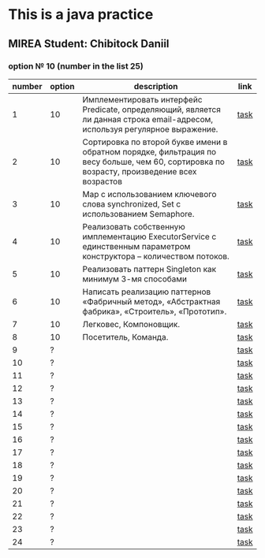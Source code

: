 # This is a java practice

## MIREA Student: Chibitock Daniil

### option № 10 (number in the list 25)

| number | option | description                                                                                                                                 | link                                                    |
|--------|--------|---------------------------------------------------------------------------------------------------------------------------------------------|---------------------------------------------------------|
| 1      | 10     | Имплементировать интерфейс Predicate, определяющий, является ли данная строка email-адресом, используя регулярное выражение.                | [task](./src/main/java/com/company/practics/practic_1)  |
| 2      | 10     | Сортировка по второй букве имени в обратном порядке, фильтрация по весу больше, чем 60, сортировка по возрасту, произведение всех возрастов | [task](./src/main/java/com/company/practics/practic_2)  |
| 3      | 10     | Map с использованием ключевого слова synchronized, Set с использованием Semaphore.                                                          | [task](./src/main/java/com/company/practics/practic_3)  |
| 4      | 10     | Реализовать собственную имплементацию ExecutorService с единственным параметром конструктора – количеством потоков.                         | [task](./src/main/java/com/company/practics/practic_4)  |
| 5      | 10     | Реализовать паттерн Singleton как минимум 3-мя способами                                                                                    | [task](./src/main/java/com/company/practics/practic_5)  |
| 6      | 10     | Написать реализацию паттернов «Фабричный метод», «Абстрактная фабрика», «Строитель», «Прототип».                                            | [task](./src/main/java/com/company/practics/practic_6)  |
| 7      | 10     | Легковес, Компоновщик.                                                                                                                      | [task](./src/main/java/com/company/practics/practic_7)  |
| 8      | 10     | Посетитель, Команда.                                                                                                                        | [task](./src/main/java/com/company/practics/practic_8)  |
| 9      | ?      |                                                                                                                                             | [task](./src/main/java/com/company/practics/practic_9)  |
| 10     | ?      |                                                                                                                                             | [task](./src/main/java/com/company/practics/practic_10) |
| 11     | ?      |                                                                                                                                             | [task](./src/main/java/com/company/practics/practic_11) |
| 12     | ?      |                                                                                                                                             | [task](./src/main/java/com/company/practics/practic_12) |
| 13     | ?      |                                                                                                                                             | [task](./src/main/java/com/company/practics/practic_13) |
| 14     | ?      |                                                                                                                                             | [task](./src/main/java/com/company/practics/practic_14) |
| 15     | ?      |                                                                                                                                             | [task](./src/main/java/com/company/practics/practic_15) |
| 16     | ?      |                                                                                                                                             | [task](./src/main/java/com/company/practics/practic_16) |
| 17     | ?      |                                                                                                                                             | [task](./src/main/java/com/company/practics/practic_17) |
| 18     | ?      |                                                                                                                                             | [task](./src/main/java/com/company/practics/practic_18) |
| 19     | ?      |                                                                                                                                             | [task](./src/main/java/com/company/practics/practic_19) |
| 20     | ?      |                                                                                                                                             | [task](./src/main/java/com/company/practics/practic_20) |
| 21     | ?      |                                                                                                                                             | [task](./src/main/java/com/company/practics/practic_21) |
| 22     | ?      |                                                                                                                                             | [task](./src/main/java/com/company/practics/practic_22) |
| 23     | ?      |                                                                                                                                             | [task](./src/main/java/com/company/practics/practic_23) |
| 24     | ?      |                                                                                                                                             | [task](./src/main/java/com/company/practics/practic_24) |
